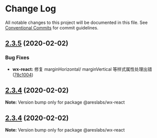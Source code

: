 # Change Log

All notable changes to this project will be documented in this file.
See [Conventional Commits](https://conventionalcommits.org) for commit guidelines.

## [2.3.5](https://github.com/areslabs/alita/compare/v2.3.4...v2.3.5) (2020-02-02)


### Bug Fixes

* **wx-react:** 修复 marginHorizontal/ marginVertical 等样式属性处理出错 ([78c1004](https://github.com/areslabs/alita/commit/78c1004f7f438ec446be22469de58349584dc18d))





## [2.3.4](https://github.com/areslabs/alita/compare/v2.3.3...v2.3.4) (2020-02-02)

**Note:** Version bump only for package @areslabs/wx-react





## [2.3.4](https://github.com/areslabs/alita/compare/v2.3.3...v2.3.4) (2020-02-02)

**Note:** Version bump only for package @areslabs/wx-react
